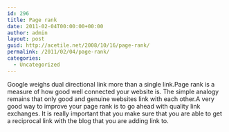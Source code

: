 ```yaml
---
id: 296
title: Page rank
date: 2011-02-04T00:00:00+00:00
author: admin
layout: post
guid: http://acetile.net/2008/10/16/page-rank/
permalink: /2011/02/04/page-rank/
categories:
  - Uncategorized
---
```

Google weighs dual directional link more than a single link.Page rank is a measure of how good well connected your website is. The simple analogy remains that only good and genuine websites link with each other.A very good way to improve your page rank is to go ahead with quality link exchanges. It is really important that you make sure that you are able to get a reciprocal link with the blog that you are adding link to.